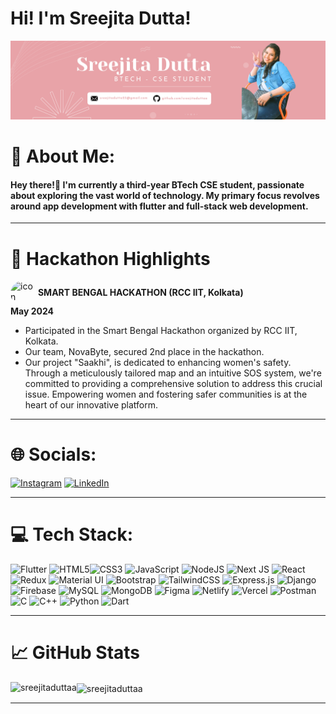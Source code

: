 # Hi! I'm  Sreejita Dutta!

![logo](./banner.png)

# 💫 About Me:

#### Hey there!👋 I'm currently a third-year BTech CSE student, passionate about exploring the vast world of technology. My primary focus revolves around app development with flutter and  full-stack web development.

---

# 🚀 Hackathon Highlights
<img src="https://encrypted-tbn0.gstatic.com/images?q=tbn:ANd9GcQkvbf9zXRGl4t_G2znnbcAlEtbF0yeguIPUg&s" alt="icon" width="40" height="40" style="border-radius:50%; display:inline-block; vertical-align:middle;">  **SMART BENGAL HACKATHON (RCC IIT, Kolkata)**  
**May 2024** 

- Participated in the Smart Bengal Hackathon organized by RCC IIT, Kolkata.
- Our team, NovaByte, secured 2nd place in the hackathon.
- Our project "Saakhi", is dedicated to enhancing women's safety. Through a meticulously tailored map and an intuitive SOS system, we're committed to providing a comprehensive solution to address this crucial issue. Empowering women and fostering safer communities is at the heart of our innovative platform. 

---

# 🌐 Socials:
[![Instagram](https://img.shields.io/badge/Instagram-%23E4405F.svg?logo=Instagram&logoColor=white)](https://instagram.com/_sreejitaa_/) [![LinkedIn](https://img.shields.io/badge/LinkedIn-%230077B5.svg?logo=linkedin&logoColor=white)](https://linkedin.com/in/sreejitadutta/)

---

# 💻 Tech Stack:
![Flutter](https://img.shields.io/badge/Flutter-02569B?style=for-the-badge&logo=flutter&logoColor=white) ![HTML5](https://img.shields.io/badge/html5-%23E34F26.svg?style=for-the-badge&logo=html5&logoColor=white)![CSS3](https://img.shields.io/badge/css3-%231572B6.svg?style=for-the-badge&logo=css3&logoColor=white) ![JavaScript](https://img.shields.io/badge/javascript-%23323330.svg?style=for-the-badge&logo=javascript&logoColor=%23F7DF1E) ![NodeJS](https://img.shields.io/badge/node.js-6DA55F?style=for-the-badge&logo=node.js&logoColor=white) ![Next JS](https://img.shields.io/badge/Next-black?style=for-the-badge&logo=next.js&logoColor=white) ![React](https://img.shields.io/badge/react-%2320232a.svg?style=for-the-badge&logo=react&logoColor=%2361DAFB) ![Redux](https://img.shields.io/badge/Redux-593D88?style=for-the-badge&logo=redux&logoColor=white) ![Material UI](https://img.shields.io/badge/Material--UI-0081CB?style=for-the-badge&logo=material-ui&logoColor=white) ![Bootstrap](https://img.shields.io/badge/Bootstrap-563D7C?style=for-the-badge&logo=bootstrap&logoColor=white) ![TailwindCSS](https://img.shields.io/badge/tailwindcss-%2338B2AC.svg?style=for-the-badge&logo=tailwind-css&logoColor=white) ![Express.js](https://img.shields.io/badge/express.js-%23404d59.svg?style=for-the-badge&logo=express&logoColor=%2361DAFB)  ![Django](https://img.shields.io/badge/Django-092E20?style=for-the-badge&logo=django&logoColor=white) ![Firebase](https://img.shields.io/badge/Firebase-039BE5?style=for-the-badge&logo=Firebase&logoColor=white) ![MySQL](https://img.shields.io/badge/mysql-%2300000f.svg?style=for-the-badge&logo=mysql&logoColor=white) ![MongoDB](https://img.shields.io/badge/MongoDB-%234ea94b.svg?style=for-the-badge&logo=mongodb&logoColor=white) ![Figma](https://img.shields.io/badge/figma-%23F24E1E.svg?style=for-the-badge&logo=figma&logoColor=white) ![Netlify](https://img.shields.io/badge/netlify-%23000000.svg?style=for-the-badge&logo=netlify&logoColor=#00C7B7) ![Vercel](https://img.shields.io/badge/vercel-%23000000.svg?style=for-the-badge&logo=vercel&logoColor=white) ![Postman](https://img.shields.io/badge/Postman-FF6C37?style=for-the-badge&logo=postman&logoColor=white) ![C](https://img.shields.io/badge/c-%2300599C.svg?style=for-the-badge&logo=c&logoColor=white) ![C++](https://img.shields.io/badge/c++-%2300599C.svg?style=for-the-badge&logo=c%2B%2B&logoColor=white) ![Python](https://img.shields.io/badge/python-3670A0?style=for-the-badge&logo=python&logoColor=ffdd54) ![Dart](https://img.shields.io/badge/Dart-0175C2?style=for-the-badge&logo=dart&logoColor=white) 

---


# 📈 GitHub Stats

<p><img align="left" src="https://github-readme-stats.vercel.app/api/top-langs?username=sreejitaduttaa&show_icons=true&locale=en&layout=compact&count_private=true" alt="sreejitaduttaa" /></p>

<p><img align="center" src="https://github-readme-streak-stats.herokuapp.com/?user=sreejitaduttaa&" alt="sreejitaduttaa" /></p>



---
